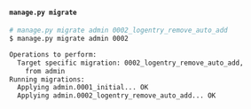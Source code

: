 #### `manage.py migrate`

```sh
# manage.py migrate admin 0002_logentry_remove_auto_add
$ manage.py migrate admin 0002

Operations to perform:
  Target specific migration: 0002_logentry_remove_auto_add,
    from admin
Running migrations:
  Applying admin.0001_initial... OK
  Applying admin.0002_logentry_remove_auto_add... OK
```


<aside class="notes">
</aside>
